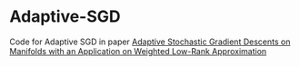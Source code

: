 # Adaptive-SGD
Code for Adaptive SGD in paper [Adaptive Stochastic Gradient Descents on Manifolds with an Application on Weighted Low-Rank Approximation](https://arxiv.org/abs/2503.11833)

